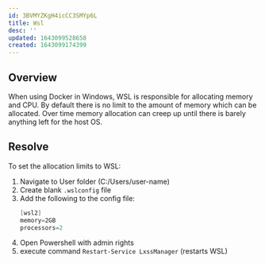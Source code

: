 ```yaml
---
id: 3BVMYZKgH4icCC3SMYp6L
title: Wsl
desc: ''
updated: 1643099528658
created: 1643099174399
---
```


## Overview
When using Docker in Windows, WSL is responsible for allocating memory and CPU. By default there is no limit to the amount of memory which can be allocated. Over time memory allocation can creep up until there is barely anything left for the host OS.

## Resolve
To set the allocation limits to WSL:
1. Navigate to User folder (C:/Users/user-name)
2. Create blank `.wslconfig` file
3. Add the following to the config file:
    ```powershell   
    [wsl2]
    memory=2GB
    processors=2
    ```
4. Open Powershell with admin rights
5. execute command `Restart-Service LxssManager` (restarts WSL)

